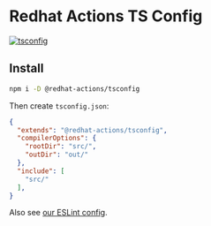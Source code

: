 # Redhat Actions TS Config

[![tsconfig](https://img.shields.io/npm/v/@redhat-actions/tsconfig?label=@redhat-actions/tsconfig&logo=typescript&logoColor=red)](https://npmjs.com/@redhat-actions/tsconfig)

## Install

```sh
npm i -D @redhat-actions/tsconfig
```

Then create `tsconfig.json`:
```json
{
  "extends": "@redhat-actions/tsconfig",
  "compilerOptions": {
    "rootDir": "src/",
    "outDir": "out/"
  },
  "include": [
    "src/"
  ],
}
```

Also see [our ESLint config](https://npmjs.com/@redhat-actions/eslint-config).
